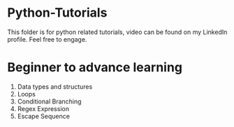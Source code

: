# Python-Tutorials
This folder is for python related tutorials, video can be found on my LinkedIn profile. Feel free to engage.

# Beginner to advance learning
  1. Data types and structures
  2. Loops
  3. Conditional Branching
  4. Regex Expression
  5. Escape Sequence 
